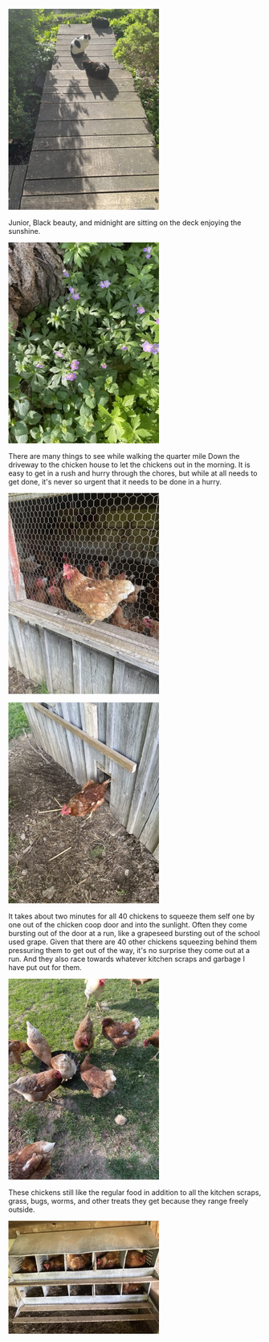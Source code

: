 

 

![It is time to get up and greet the day.  Fellow creatures have also gotten up, and three of the four farm cats, including both black ones and the short haired black and white one, have already started their full schedule of lounging on the front deck in the sunshine. The temperature is hovering around 70°F, the dew has burnt off, birds are tweeting, and it is a gorgeous day to be up and about.](14_May_2021_07_46_37.jpg)



Junior, Black beauty, and midnight are sitting on the deck enjoying the sunshine. 



 

![I could hurry sure my morning chores, but then I would miss looking at the latest blooming flowers. Like this thumbs sized purple flower blooming at the foot of a Burroak tree.](14_May_2021_07_50_53.jpg)



There are many things to see while walking the quarter mile Down the driveway to the chicken house to let the chickens out in the morning. It is easy to get in a rush and hurry through the chores, but while at all needs to get done, it's never so urgent that it needs to be done in a hurry. 



 

![One brown hen hearing through chicken wire. She is perched on a windowsill, and probably is there because she's successfully fought off the other 40 chickens so that she could have this crimes thought all to herself. More than 20 chickens crowd behind her in the shadowy chicken coop.](14_May_2021_07_56_41.jpg)



 

![A brown chicken walking out of the small rectangular hole that is the chicken coop door. The whole is about 14 inches high and 10 inches wide. The whole is surrounded by unpainted, heavily weathered Gray planks of wood that look understandable extremely rough. The weathering has given them a silvery gray appearance](14_May_2021_07_59_04.jpg)



It takes about two minutes for all 40 chickens to squeeze them self one by one out of the chicken coop door and into the sunlight.  Often they come bursting out of the door at a run, like a grapeseed bursting out of the school used grape.  Given that there are 40 other chickens squeezing behind them pressuring them to get out of the way, it's no surprise they come out at a run. And they also race towards whatever kitchen scraps and garbage I have put out for them. 



 

![Although chickens love the grass and bugs and garbage, they also swarm the standard corn, oats, and feed mix I put out in the pans.  The feed is very nutritionally dense, which chickens that run around and are as active as this crew need in order to keep up their energy and lay their daily egg.](14_May_2021_08_04_56.jpg)



These chickens still like the regular food in addition to all the kitchen scraps, grass, bugs, worms, and other treats they get because they range freely outside. 



 

![A picture of 10 wall Montague nesting boxes. The nesting boxes are square 10 boxes that are a little over a square foot in volume, line with straw, and begin up for a single chicken to sit and lay her daily egg.  In this picture six out of 10 of the nesting boxes have a grumpy looking brown hen in them.](14_May_2021_08_10_16.jpg)



 

